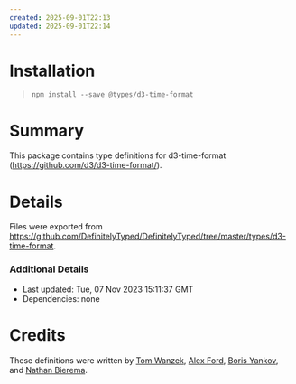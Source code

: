 ```yaml
---
created: 2025-09-01T22:13
updated: 2025-09-01T22:14
---
```

# Installation
> `npm install --save @types/d3-time-format`

# Summary
This package contains type definitions for d3-time-format (https://github.com/d3/d3-time-format/).

# Details
Files were exported from https://github.com/DefinitelyTyped/DefinitelyTyped/tree/master/types/d3-time-format.

### Additional Details
 * Last updated: Tue, 07 Nov 2023 15:11:37 GMT
 * Dependencies: none

# Credits
These definitions were written by [Tom Wanzek](https://github.com/tomwanzek), [Alex Ford](https://github.com/gustavderdrache), [Boris Yankov](https://github.com/borisyankov), and [Nathan Bierema](https://github.com/Methuselah96).
